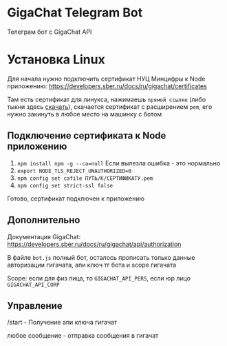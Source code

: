 # GigaChat Telegram Bot

Телеграм бот с GigaChat API 

# Установка Linux
Для начала нужно подключить сертификат НУЦ Минцифры к Node приложению: https://developers.sber.ru/docs/ru/gigachat/certificates

Там есть сертификат для линукса, нажимаешь `прямой ссылке` (либо тыкни здесь [скачать](https://gu-st.ru/content/Other/doc/russiantrustedca.pem)), скачается сертификат с расширением `pem`, его нужно закинуть в любое место на машинку с ботом

## Подключение сертификата к Node приложению 

1. `npm install npm -g --ca=null` Если вылезла ошибка - это нормально
2. `export NODE_TLS_REJECT_UNAUTHORIZED=0`
3. `npm config set cafile ПУТЬ/К/СЕРТИФИКАТУ.pem`
4. `npm config set strict-ssl false`

Готово, сертификат подключен к приложению

## Дополнительно

Документация GigaChat: https://developers.sber.ru/docs/ru/gigachat/api/authorization

В файле `bot.js` полный бот, осталось прописать только данные авторизации гигачата, апи ключ тг бота и scope гигачата

Scope: если для физ лица, то `GIGACHAT_API_PERS`, если юр лицо `GIGACHAT_API_CORP`


## Управление
/start - Получение апи ключа гигачат

любое сообщение - отправка сообщения в гигачат
